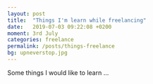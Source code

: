 ```yaml
---
layout: post
title:  "Things I'm learn while freelancing"
date:   2019-07-03 09:22:08 +0200
moment: 3rd July
categories: freelance
permalink: /posts/things-freelance
bg: upneverstop.jpg
---
```


Some things I would like to learn ...
